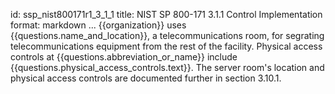 id: ssp_nist800171r1_3_1_1
title: NIST SP 800-171 3.1.1 Control Implementation
format: markdown
...
{{organization}} uses {{questions.name_and_location}}, a telecommunications room, for segrating telecommunications equipment from the rest of the facility. Physical access controls at {{questions.abbreviation_or_name}} include {{questions.physical_access_controls.text}}. The server room's location and physical access controls are documented further in section 3.10.1.

